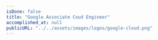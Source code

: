 ```yaml
---
isDone: false
title: "Google Associate Coud Engineer"
accomplished_at: null
publicURL: "../../assets/images/logos/google-cloud.png"
---
```

